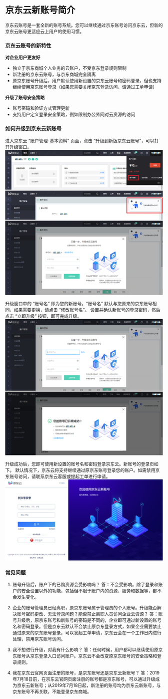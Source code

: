 # 京东云新账号简介

京东云账号是一套全新的账号系统。您可以继续通过京东账号访问京东云，但新的京东云账号更适应云上用户的使用习惯。

### 京东云账号的新特性

**对企业用户更友好**

* 独立于京东商城个人业务的云账户，不受京东登录规则限制
* 新注册的京东云账号，与京东商城完全隔离
* 原京东账号升级后，用户默认使用新设置的京东云账号和密码登录，但也支持继续使用京东账号登录（如果您需要关闭京东登录访问，请通过工单申请）

**升级了账号安全策略**

* 账号密码和验证方式管理更新
* 支持用户定义登录安全策略，例如限制办公外网对云资源的访问

### 如何升级到京东云新账号

进入京东云 “账户管理-基本资料” 页面，点击 “升级到新版京东云账号”，可以打开升级窗口。
![](../../../image/User/Account-Mgmt/Accout-Card.png)
![](../../../image/User/Account-Mgmt/UC-Upgrade.png)
![](../../../image/User/Account-Mgmt/Upgrade-Window.png)

升级窗口中的 “账号名” 即为您的新账号。“账号名” 默认与您原来的京东账号相同，如果需要更换，请点击 “修改账号名”。
设置并确认新账号的登录密码，然后点击 “立即升级” 按钮，即可完成升级。
![](../../../image/User/Account-Mgmt/UC-Upgrade2.png)
![](../../../image/User/Account-Mgmt/Upgrade-Success.PNG)

升级成功后，您即可使用新设置的账号名和密码登录京东云。新账号的登录页如下。
默认情况下，京东云将支持继续通过原京东账号登录您的账户。如需禁用京东账号访问，请联系京东云客服或提起工单进行申请。
![](../../../image/User/Account-Mgmt/log1.png)

### 常见问题

1. 账号升级后，账户下的已购资源会受影响吗？
答：不会受影响。除了登录和账户的安全设置以外的功能，包括但不限于账户内的资源、服务和数据等，都不会发生变化。

2. 企业的账号管理员已经离职，原京东账号属于管理员的个人账号。升级能否解决账号密码更改、无法登录问题？能否禁止离职人员访问企业云资源？
答：账号升级后，原京东账号和新账号的密码是不同的，企业即可通过新设置的账号名和密码登录。但是京东云默认不会禁止原京东登录方式，如果企业需要禁止通过原来的京东账号登录，可以发起工单申请，京东云会在一个工作日内进行处理，禁用京东账号访问。

3. 我不想进行升级，对我有什么影响？
答：任何时候，用户都可以继续使用原京东账号从京东登录入口访问账户。京东云不会改变原京东账号的安全策略和登录规则。

4. 我在京东云官网页面注册的账号，是京东账号还是京东云新账号？
答：2019年7月18日前，在京东云官网页面注册的账号都是京东账号，可以通过升级成为京东云新账号；从2019年7月18日起，新注册的账号均为京东云新账号，与京东账号不再关联，不能登录京东商城。
